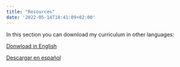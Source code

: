 ```yaml
---
title: "Resources"
date: '2022-05-14T18:41:09+02:00'
---
```

In this section you can download my curriculum in other languages:

<a href="/CV English Dimitrieff.pdf" target=_blank download>Donwload in English</a>

<a href="/CV Spanish Dimitrieff.pdf" target=_blank download>Descargar en español</a>